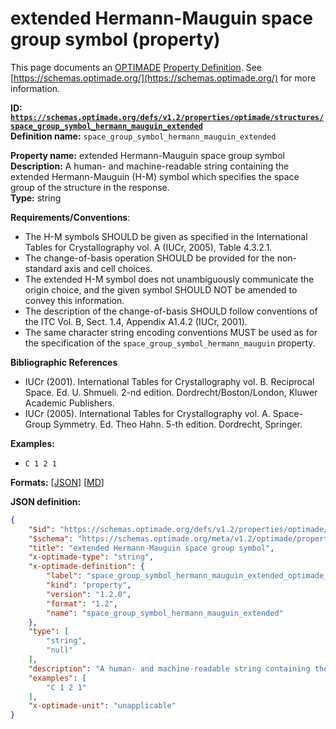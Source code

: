 # extended Hermann-Mauguin space group symbol (property)

This page documents an [OPTIMADE](https://www.optimade.org/) [Property Definition](https://schemas.optimade.org/#definitions). See [https://schemas.optimade.org/](https://schemas.optimade.org/) for more information.

**ID: [`https://schemas.optimade.org/defs/v1.2/properties/optimade/structures/space_group_symbol_hermann_mauguin_extended`](https://schemas.optimade.org/defs/v1.2/properties/optimade/structures/space_group_symbol_hermann_mauguin_extended.md)**  
**Definition name:** `space_group_symbol_hermann_mauguin_extended`

**Property name:** extended Hermann-Mauguin space group symbol  
**Description:** A human- and machine-readable string containing the extended Hermann-Mauguin (H-M) symbol which specifies the space group of the structure in the response.  
**Type:** string  

**Requirements/Conventions**:

- The H-M symbols SHOULD be given as specified in the International Tables for Crystallography vol. A (IUCr, 2005), Table 4.3.2.1.
- The change-of-basis operation SHOULD be provided for the non-standard axis and cell choices.
- The extended H-M symbol does not unambiguously communicate the origin choice, and the given symbol SHOULD NOT be amended to convey this information.
- The description of the change-of-basis SHOULD follow conventions of the ITC Vol. B, Sect. 1.4, Appendix A1.4.2 (IUCr, 2001).
- The same character string encoding conventions MUST be used as for the specification of the `space_group_symbol_hermann_mauguin` property.

**Bibliographic References**

- IUCr (2001). International Tables for Crystallography vol. B. Reciprocal Space. Ed. U. Shmueli. 2-nd edition. Dordrecht/Boston/London, Kluwer Academic Publishers.
- IUCr (2005). International Tables for Crystallography vol. A. Space-Group Symmetry. Ed. Theo Hahn. 5-th edition. Dordrecht, Springer.

**Examples:**

- `C 1 2 1`

**Formats:** [[JSON](space_group_symbol_hermann_mauguin_extended.json)] [[MD](space_group_symbol_hermann_mauguin_extended.md)]

**JSON definition:**

``` json
{
    "$id": "https://schemas.optimade.org/defs/v1.2/properties/optimade/structures/space_group_symbol_hermann_mauguin_extended",
    "$schema": "https://schemas.optimade.org/meta/v1.2/optimade/property_definition.json",
    "title": "extended Hermann-Mauguin space group symbol",
    "x-optimade-type": "string",
    "x-optimade-definition": {
        "label": "space_group_symbol_hermann_mauguin_extended_optimade_structures",
        "kind": "property",
        "version": "1.2.0",
        "format": "1.2",
        "name": "space_group_symbol_hermann_mauguin_extended"
    },
    "type": [
        "string",
        "null"
    ],
    "description": "A human- and machine-readable string containing the extended Hermann-Mauguin (H-M) symbol which specifies the space group of the structure in the response.\n\n**Requirements/Conventions**:\n\n- The H-M symbols SHOULD be given as specified in the International Tables for Crystallography vol. A (IUCr, 2005), Table 4.3.2.1.\n- The change-of-basis operation SHOULD be provided for the non-standard axis and cell choices.\n- The extended H-M symbol does not unambiguously communicate the origin choice, and the given symbol SHOULD NOT be amended to convey this information.\n- The description of the change-of-basis SHOULD follow conventions of the ITC Vol. B, Sect. 1.4, Appendix A1.4.2 (IUCr, 2001).\n- The same character string encoding conventions MUST be used as for the specification of the `space_group_symbol_hermann_mauguin` property.\n\n**Bibliographic References**\n\n- IUCr (2001). International Tables for Crystallography vol. B. Reciprocal Space. Ed. U. Shmueli. 2-nd edition. Dordrecht/Boston/London, Kluwer Academic Publishers.\n- IUCr (2005). International Tables for Crystallography vol. A. Space-Group Symmetry. Ed. Theo Hahn. 5-th edition. Dordrecht, Springer.",
    "examples": [
        "C 1 2 1"
    ],
    "x-optimade-unit": "unapplicable"
}
```